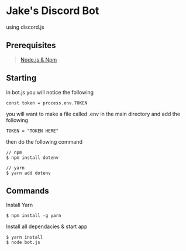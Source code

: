 # Jake's Discord Bot
using discord.js

## Prerequisites
> <a href="https://nodejs.org/en/">Node.js & Npm</a>

## Starting
in bot.js you will notice the following

```
const token = process.env.TOKEN
```

you will want to make a file called .env in the main directory
and add the following

```
TOKEN = "TOKEN HERE"
```

then do the following command
```
// npm
$ npm install dotenv

// yarn
$ yarn add dotenv
```

## Commands
Install Yarn

```
$ npm install -g yarn
```
Install all dependacies & start app

```
$ yarn install
$ node bot.js
```

